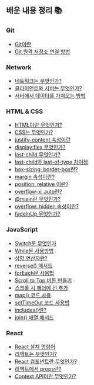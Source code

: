 ## 배운 내용 정리 📚

### Git
+ <a href="https://github.com/pan6603/TIL/blob/main/Git/Git%EC%9D%B4%EB%9E%80.md">Git이란</a>
+ <a href="https://github.com/pan6603/TIL/blob/main/Git/Git%20%EC%9B%90%EA%B2%A9%20%EC%A0%80%EC%9E%A5%EC%86%8C%20%EC%97%B0%EA%B2%B0%20%EB%B0%A9%EB%B2%95.md">Git 원격 저장소 연결 방법</a>

### Network 
+ <a href="https://github.com/pan6603/TIL/blob/main/Network/%EB%84%A4%ED%8A%B8%EC%9B%8C%ED%81%AC.md">네트워크는 무엇인가?</a>
+ <a href="https://github.com/pan6603/TIL/blob/main/Network/%ED%81%B4%EB%9D%BC%EC%9D%B4%EC%96%B8%ED%8A%B8%EC%99%80%20%EC%84%9C%EB%B2%84.md">클라이언트와 서버는 무엇인가?</a>
+ <a href="https://github.com/pan6603/TIL/blob/main/Network/%EC%84%9C%EB%B2%84%EC%97%90%EC%84%9C%20%EB%8D%B0%EC%9D%B4%ED%84%B0%EB%A5%BC%20%EA%B0%80%EC%A0%B8%EC%98%A4%EB%8A%94%20%EB%B0%A9%EB%B2%95.md">서버에서 데이터를 가져오는 방법</a>

### HTML & CSS 
+ <a href="https://github.com/pan6603/TIL/blob/main/HTML/HTML%EC%9D%B4%EB%9E%80%20%EB%AC%B4%EC%97%87%EC%9D%B8%EA%B0%80%3F.md">HTML이란 무엇인가?</a>
+ <a href="https://github.com/pan6603/TIL/blob/main/CSS/CSS%EB%8A%94%20%EB%AC%B4%EC%97%87%EC%9D%B8%EA%B0%80.md">CSS는 무엇인가?</a>
+ <a href="https://github.com/pan6603/TIL/blob/main/CSS/justify-content%20%EC%86%8D%EC%84%B1%EC%9D%B4%EB%9E%80.md">justify-content 속성이란</a>
+ <a href="https://github.com/pan6603/TIL/blob/main/CSS/display%3Aflex%20%EB%AC%B4%EC%97%87%EC%9D%B8%EA%B0%80%3F.md">display:flex 무엇인가?</a>
+ <a href="https://github.com/pan6603/TIL/blob/main/CSS/last-child%20%EB%AC%B4%EC%97%87%EC%9D%B8%EA%B0%80%3F.md">last-child 무엇인가?</a>
+ <a href="https://github.com/pan6603/TIL/blob/main/CSS/last-child%EC%99%80%20last-of-type%20%EC%B0%A8%EC%9D%B4%EC%A0%90.md">last-child와 last-of-type 차이점</a>
+ <a href="https://github.com/pan6603/TIL/blob/main/CSS/box-sizing%3A%20border-box%EB%9E%80%3F.md">box-sizing: border-box란?</a>
+ <a href="https://github.com/pan6603/TIL/blob/main/CSS/margin%20%EC%86%8D%EC%84%B1%EC%9D%B4%EB%9E%80%3F.md">margin 속성이란?</a>
+ <a href="https://github.com/pan6603/TIL/blob/main/CSS/position%3A%20relative%20%EC%9D%B4%EB%9E%80%3F.md">position: relative 이란?</a>
+ <a href="https://github.com/pan6603/TIL/blob/main/CSS/overflow-x%3A%20auto%20%EB%9E%80%3F.md">overflow-x: auto란?</a>
+ <a href="https://github.com/pan6603/TIL/blob/main/CSS/%40mixin%EB%9E%80%20%EB%AC%B4%EC%97%87%EC%9D%B8%EA%B0%80%3F.md">@mixin란 무엇인가?</a>
+ <a href="https://github.com/pan6603/TIL/blob/main/CSS/overflow%3A%20hidden%20%EC%86%8D%EC%84%B1%EC%9D%B4%EB%9E%80%3F.md">overflow: hidden 속성이란?</a>
+ <a href="https://github.com/pan6603/TIL/blob/main/CSS/fadeInUp%20%EB%AC%B4%EC%97%87%EC%9D%B8%EA%B0%80%3F.md">fadeInUp 무엇인가?</a>

### JavaScript 
+ <a href="https://github.com/pan6603/TIL/blob/main/JavaScript%20/Switch%EB%AC%B8%20%EB%AC%B4%EC%97%87%EC%9D%B8%EA%B0%80.md">Switch문 무엇인가</a>
+ <a href="https://github.com/pan6603/TIL/blob/main/JavaScript%20/While%EB%AC%B8%20%EC%82%AC%EC%9A%A9%EB%B0%A9%EB%B2%95.md">While문 사용방법</a>
+ <a href="https://github.com/pan6603/TIL/blob/main/JavaScript%20/%EC%82%BC%ED%95%AD%20%EC%97%B0%EC%82%B0%EC%9E%90%EB%9E%80.md">삼항 연산자란?</a>
+ <a href="https://github.com/pan6603/TIL/blob/main/JavaScript%20/reverse()%20%EB%A9%94%EC%84%9C%EB%93%9C.md">reverse() 메서드</a>
+ <a href="https://github.com/pan6603/TIL/blob/main/JavaScript%20/forEach%EB%AC%B8%20%EC%82%AC%EC%9A%A9%EB%B2%95.md">forEach문 사용법</a>
+ <a href="https://github.com/pan6603/TIL/blob/main/JavaScript%20/Top%20Button%20%EC%9C%84%EB%A1%9C%20%EC%98%AC%EB%A6%AC%EA%B8%B0.md">Scroll to Top 버튼 만들기</a>
+ <a href="https://github.com/pan6603/TIL/blob/main/JavaScript%20/%EC%8A%A4%ED%81%AC%EB%A1%A4%20%EC%8B%9C%20%ED%97%A4%EB%8D%94%EC%97%90%20%EC%84%A0%20%EC%B6%94%EA%B0%80.md">스크롤 시 헤더에 선 추가	</a>
+ <a href="https://github.com/pan6603/TIL/blob/main/JavaScript%20/map()%20%EC%BD%94%EB%93%9C%20%EC%82%AC%EC%9A%A9.md">map() 코드 사용</a>
+ <a href="https://github.com/pan6603/TIL/blob/main/JavaScript%20/setTimeOut%20%EC%BD%94%EB%93%9C%20%EC%82%AC%EC%9A%A9%EB%B2%95.md">setTimeOut 코드 사용법</a>
+ <a href="https://github.com/pan6603/TIL/blob/main/JavaScript%20/includes()%EB%9E%80%3F.md">includes()란?</a>
+ <a href="https://github.com/pan6603/TIL/blob/main/JavaScript%20/join()%20%EB%B0%B0%EC%97%B4%20%EB%A9%94%EC%84%9C%EB%93%9C.md">join() 배열 메서드</a>

### React
+ <a href="https://github.com/pan6603/TIL/blob/main/React/React%20%EC%84%A4%EC%B9%98%ED%95%98%EA%B8%B0.md">React 설치 명령어</a>
+ <a href="https://github.com/pan6603/TIL/blob/main/React/%EB%A6%AC%EC%95%A1%ED%8A%B8%EB%8A%94%20%EB%AC%B4%EC%97%87%EC%9D%B8%EA%B0%80%3F.md">리액트는 무엇인가?</a>
+ <a href="https://github.com/pan6603/TIL/blob/main/React/React%20%EC%BB%B4%ED%8F%AC%EB%84%8C%ED%8A%B8%EB%9E%80%20%EB%AC%B4%EC%97%87%EC%9D%B8%EA%B0%80%3F.md">React 컴포넌트란 무엇인가?</a>
+ <a href="https://github.com/pan6603/TIL/blob/main/React/%EB%A6%AC%EC%95%A1%ED%8A%B8%EC%97%90%EC%84%9C%20props%EB%9E%80%3F.md">리액트에서 props란?</a>
+ <a href="https://github.com/pan6603/TIL/blob/main/React/Context%20API%EC%9D%B4%EB%9E%80%20%EB%AC%B4%EC%97%87%EC%9D%B8%EA%B0%80%3F.md">Context API이란 무엇인가?</a>

